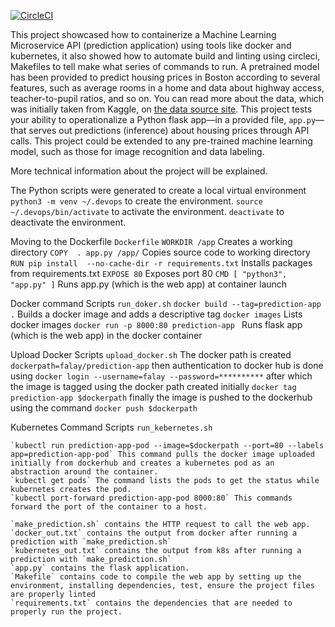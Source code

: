 [![CircleCI](https://circleci.com/gh/corneliuze/project-k8s/tree/main.svg?style=svg)](https://circleci.com/gh/corneliuze/project-k8s/tree/main)

This project showcased how to containerize a Machine Learning Microservice API (prediction application) using tools like docker and kubernetes, 
it also showed how to automate build and linting using circleci, Makefiles to tell make what series of commands to run.
A pretrained model has been provided to predict housing prices in Boston according to several features, such as average rooms in a home and data about highway access,
teacher-to-pupil ratios, and so on. You can read more about the data, which was initially taken from Kaggle, on [the data source site](https://www.kaggle.com/c/boston-housing). This project tests your ability to operationalize a Python flask app—in a provided file, `app.py`—that serves out predictions (inference) about housing prices through API calls. This project could be extended to any pre-trained machine learning model, such as those for image recognition and data labeling.

More technical information about the project will be explained.

The Python scripts were generated to create a local virtual environment
   `python3 -m venv ~/.devops` to create the environment.
   `source ~/.devops/bin/activate` to activate the environment.
   `deactivate` to deactivate the environment.

Moving to the Dockerfile `Dockerfile`
 `WORKDIR /app`  Creates a working directory
 `COPY  . app.py /app/` Copies source code to working directory
 `RUN pip install  --no-cache-dir -r requirements.txt` Installs packages from requirements.txt
 `EXPOSE 80` Exposes port 80
 `CMD [ "python3", "app.py" ]`  Runs app.py (which is the web app) at container launch
 
Docker command Scripts `run_doker.sh`
   `docker build --tag=prediction-app  .` Builds a docker image and adds a descriptive tag
   `docker images` Lists docker images
   `docker run -p 8000:80 prediction-app ` Runs flask app  (which is the web app) in the docker container
   
Upload Docker Scripts `upload_docker.sh`
   The docker path is created  `dockerpath=falay/prediction-app` then authentication to docker hub is done using `docker login --username=falay --password=**********`
   after which the image is tagged using the docker path created initially `docker tag prediction-app $dockerpath` finally the image is pushed to the dockerhub using the command `docker push $dockerpath`

Kubernetes Command Scripts `run_kebernetes.sh` 
    
    `kubectl run prediction-app-pod --image=$dockerpath --port=80 --labels app=prediction-app-pod` This command pulls the docker image uploaded initially from dockerhub and creates a kubernetes pod as an abstraction around the container.
    `kubectl get pods` The command lists the pods to get the status while kubernetes creates the pod.   
    `kubectl port-forward prediction-app-pod 8000:80` This commands forward the port of the container to a host.
    
    `make_prediction.sh` contains the HTTP request to call the web app.
    `docker_out.txt` contains the output from docker after running a prediction with `make_prediction.sh`
    `kubernetes_out.txt` contains the output from k8s after running a prediction with `make_prediction.sh`
    `app.py` contains the flask application.
    `Makefile` contains code to compile the web app by setting up the environment, installing dependencies, test, ensure the project files are properly linted 
    `requirements.txt` contains the dependencies that are needed to properly run the project.